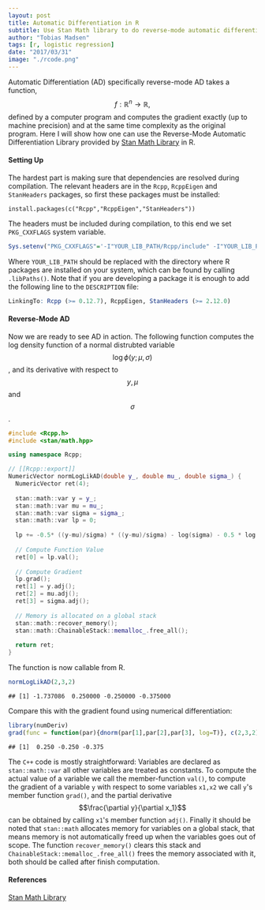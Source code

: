```yaml
---
layout: post
title: Automatic Differentiation in R
subtitle: Use Stan Math library to do reverse-mode automatic differentiation in R
author: "Tobias Madsen"
tags: [r, logistic regression]
date: "2017/03/31"
image: "./rcode.png"
---
```


Automatic Differentiation (AD) specifically reverse-mode AD takes a function, 
$$f: \mathbb{R}^n\rightarrow\mathbb{R},$$ 
defined by a computer program and computes the gradient exactly (up to machine precision) and at the same time complexity as the original program. 
Here I will show how one can use the Reverse-Mode Automatic Differentiation Library provided by [Stan Math Library](https://arxiv.org/abs/1509.07164) in R. 

#### Setting Up
The hardest part is making sure that dependencies are resolved during compilation.
The relevant headers are in the `Rcpp`, `RcppEigen` and `StanHeaders` packages, so first these packages must be installed:

```r{1}{numberLines: true}
install.packages(c("Rcpp","RcppEigen","StanHeaders"))
```

The headers must be included during compilation, to this end we set `PKG_CXXFLAGS` system variable.

```r
Sys.setenv("PKG_CXXFLAGS"='-I"YOUR_LIB_PATH/Rcpp/include" -I"YOUR_LIB_PATH/RcppEigen/include" -I"YOUR_LIB_PATH/StanHeaders/include"')
```

Where `YOUR_LIB_PATH` should be replaced with the directory where R packages are installed on your system, which can be found by calling `.libPaths()`.
Note that if you are developing a package it is enough to add the following line to the `DESCRIPTION` file:


```r
LinkingTo: Rcpp (>= 0.12.7), RcppEigen, StanHeaders (>= 2.12.0)
```

#### Reverse-Mode AD

Now we are ready to see AD in action. The following function computes the log density function of a normal distrubted variable $$\log \phi(y; \mu, \sigma)$$, and its derivative with respect to $$y,\mu$$ and $$\sigma$$.


```cpp
#include <Rcpp.h>
#include <stan/math.hpp>

using namespace Rcpp;

// [[Rcpp::export]]
NumericVector normLogLikAD(double y_, double mu_, double sigma_) {
  NumericVector ret(4);
  
  stan::math::var y = y_;
  stan::math::var mu = mu_;
  stan::math::var sigma = sigma_;
  stan::math::var lp = 0;
  
  lp += -0.5* ((y-mu)/sigma) * ((y-mu)/sigma) - log(sigma) - 0.5 * log(2*PI);
  
  // Compute Function Value
  ret[0] = lp.val();
  
  // Compute Gradient
  lp.grad();
  ret[1] = y.adj();
  ret[2] = mu.adj();
  ret[3] = sigma.adj();
  
  // Memory is allocated on a global stack
  stan::math::recover_memory();
  stan::math::ChainableStack::memalloc_.free_all();
  
  return ret;
}
```

The function is now callable from R.


```r
normLogLikAD(2,3,2)
```
```
## [1] -1.737086  0.250000 -0.250000 -0.375000
```

Compare this with the gradient found using numerical differentiation:

```r
library(numDeriv)
grad(func = function(par){dnorm(par[1],par[2],par[3], log=T)}, c(2,3,2))
```
```
## [1]  0.250 -0.250 -0.375
```

The `C++` code is mostly straightforward: Variables are declared as `stan::math::var` all other variables are treated as constants.
To compute the actual value of a variable we call the member-function `val()`,
to compute the gradient of a variable `y` with respect to some variables `x1,x2` we call `y`'s member function `grad()`, 
and the partial derivative $$\frac{\partial y}{\partial x_1}$$ can be obtained by calling `x1`'s member function `adj()`.
Finally it should be noted that `stan::math` allocates memory for variables on a global stack,
that means memory is not automatically freed up when the variables goes out of scope.
The function `recover_memory()` clears this stack and `ChainableStack::memalloc_.free_all()` frees the memory associated with it,
both should be called after finish computation.

#### References

[Stan Math Library](https://arxiv.org/abs/1509.07164)


